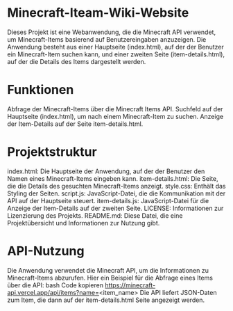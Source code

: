 # Minecraft-Iteam-Wiki-Website
 
Dieses Projekt ist eine Webanwendung, die die Minecraft API verwendet, um Minecraft-Items basierend auf Benutzereingaben anzuzeigen. Die Anwendung besteht aus einer Hauptseite (index.html), auf der der Benutzer ein Minecraft-Item suchen kann, und einer zweiten Seite (item-details.html), auf der die Details des Items dargestellt werden.

# Funktionen
Abfrage der Minecraft-Items über die Minecraft Items API.
Suchfeld auf der Hauptseite (index.html), um nach einem Minecraft-Item zu suchen.
Anzeige der Item-Details auf der Seite item-details.html.

# Projektstruktur
index.html: Die Hauptseite der Anwendung, auf der der Benutzer den Namen eines Minecraft-Items eingeben kann.
item-details.html: Die Seite, die die Details des gesuchten Minecraft-Items anzeigt.
style.css: Enthält das Styling der Seiten.
script.js: JavaScript-Datei, die die Kommunikation mit der API auf der Hauptseite steuert.
item-details.js: JavaScript-Datei für die Anzeige der Item-Details auf der zweiten Seite.
LICENSE: Informationen zur Lizenzierung des Projekts.
README.md: Diese Datei, die eine Projektübersicht und Informationen zur Nutzung gibt.

# API-Nutzung
Die Anwendung verwendet die Minecraft API, um die Informationen zu Minecraft-Items abzurufen. Hier ein Beispiel für die Abfrage eines Items über die API:
bash
Code kopieren
https://minecraft-api.vercel.app/api/items?name=<item_name>
Die API liefert JSON-Daten zum Item, die dann auf der item-details.html Seite angezeigt werden.
